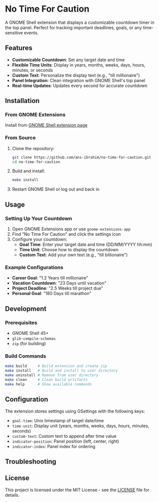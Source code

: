# No Time For Caution

A GNOME Shell extension that displays a customizable countdown timer in the top panel. Perfect for tracking important deadlines, goals, or any time-sensitive events.

## Features

- **Customizable Countdown**: Set any target date and time
- **Flexible Time Units**: Display in years, months, weeks, days, hours, minutes, or seconds
- **Custom Text**: Personalize the display text (e.g., "till millionaire")
- **Panel Integration**: Clean integration with GNOME Shell's top panel
- **Real-time Updates**: Updates every second for accurate countdown

## Installation

### From GNOME Extensions

Install from [GNOME Shell extension page](https://extensions.gnome.org/extension/7845/no-time-for-caution/)

### From Source

1. Clone the repository:
   ```bash
   git clone https://github.com/ans-ibrahim/no-time-for-caution.git
   cd no-time-for-caution
   ```

2. Build and install:
   ```bash
   make install
   ```

3. Restart GNOME Shell or log out and back in



## Usage

### Setting Up Your Countdown

1. Open GNOME Extensions app or use `gnome-extensions-app`
2. Find "No Time For Caution" and click the settings icon
3. Configure your countdown:
   - **Goal Time**: Enter your target date and time (DD/MM/YYYY hh:mm)
   - **Time Unit**: Choose how to display the countdown
   - **Custom Text**: Add your own text (e.g., "till billionaire")

### Example Configurations

- **Career Goal**: "1.2 Years till millionaire"
- **Vacation Countdown**: "23 Days until vacation"
- **Project Deadline**: "2.5 Weeks till project due"
- **Personal Goal**: "180 Days till marathon"

## Development

### Prerequisites

- GNOME Shell 45+
- `glib-compile-schemas`
- `zip` (for building)

### Build Commands

```bash
make build     # Build extension and create zip
make install   # Build and install to user directory
make uninstall # Remove from user directory
make clean     # Clean build artifacts
make help      # Show available commands
```


## Configuration

The extension stores settings using GSettings with the following keys:

- `goal-time`: Unix timestamp of target date/time
- `time-unit`: Display unit (years, months, weeks, days, hours, minutes, seconds)
- `custom-text`: Custom text to append after time value
- `indicator-position`: Panel position (left, center, right)
- `indicator-index`: Panel index for ordering

## Troubleshooting

## License

This project is licensed under the MIT License - see the [LICENSE](LICENSE) file for details.
